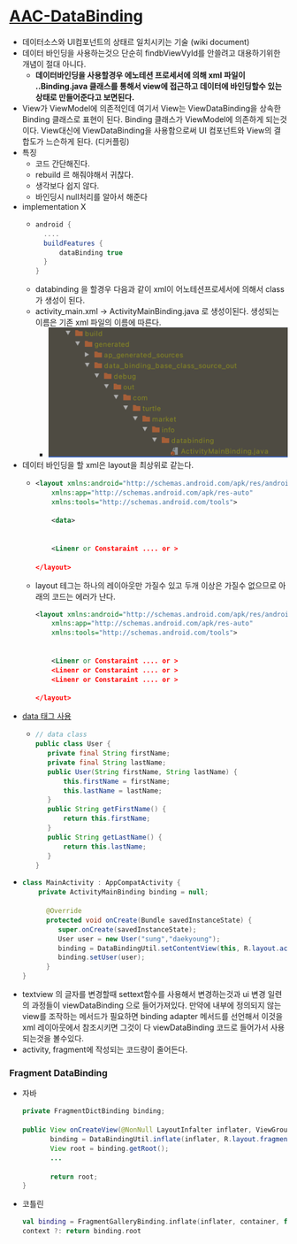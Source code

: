 [AAC-DataBinding](https://developer.android.com/topic/libraries/data-binding?hl=ko)
===
* 데이터소스와 UI컴포넌트의 상태르 일치시키는 기술 (wiki document)
* 데이터 바인딩을 사용하는것으 단순히 findbViewVyId를 안쓸려고 대용하기위한 개념이 절대 아니다.
  * **데이터바인딩을 사용할경우 에노테션 프로세서에 의해 xml 파일이 ..Binding.java 클래스를 통해서 view에 접근하고 데이터에 바인딩할수 있는 상태로 만들어준다고 보면된다.**
* View가 ViewModel에 의존적인데 여기서 View는 ViewDataBinding을 상속한 Binding 클래스로 표현이 된다. Binding 클래스가 ViewModel에 의존하게 되는것이다.
View대신에 ViewDataBinding을 사용함으로써 UI 컴포넌트와 View의 결합도가 느슨하게 된다. (디커플링)
* 특징
  * 코드 간단해진다.
  * rebuild 르 해줘야해서 귀찮다.
  * 생각보다 쉽지 않다.
  * 바인딩시 null처리를 알아서 해준다
* implementation X
  * ```gradle
    android {
      ....
      buildFeatures {
          dataBinding true
      }
    }
  * databinding 을 할경우 다음과 같이 xml이 어노테션프로세서에 의해서 class 가 생성이 된다.
  * activity_main.xml -> ActivityMainBinding.java 로 생성이된다. 생성되는 이름은 기존 xml 파일의 이름에 따른다.
    * ![](img/after_databinding_mainclass.png)
* 데이터 바인딩을 할 xml은 layout을 최상위로 같는다.
  * ```xml
    <layout xmlns:android="http://schemas.android.com/apk/res/android"
        xmlns:app="http://schemas.android.com/apk/res-auto"
        xmlns:tools="http://schemas.android.com/tools">
        
        <data>
        
        
        <Linenr or Constaraint .... or >
    
    </layout>
  * layout 테그는 하나의 레이아웃만 가질수 있고 두개 이상은 가질수 없으므로 아래의 코드는 에러가 난다.
    ```xml
    <layout xmlns:android="http://schemas.android.com/apk/res/android"
        xmlns:app="http://schemas.android.com/apk/res-auto"
        xmlns:tools="http://schemas.android.com/tools">
        
        
        <Linenr or Constaraint .... or >
        <Linenr or Constaraint .... or >
        <Linenr or Constaraint .... or >
    
    </layout>
* [data 태그 사용](https://developer.android.com/topic/libraries/data-binding/expressions?hl=ko#java)
  * ```java
    // data class
    public class User {
       private final String firstName;
       private final String lastName;
       public User(String firstName, String lastName) {
           this.firstName = firstName;
           this.lastName = lastName;
       }
       public String getFirstName() {
           return this.firstName;
       }
       public String getLastName() {
           return this.lastName;
       }
    }

* ```java
  class MainActivity : AppCompatActivity {
      private ActivityMainBinding binding = null;
    
        @Override
        protected void onCreate(Bundle savedInstanceState) {
           super.onCreate(savedInstanceState);
           User user = new User("sung","daekyoung");
           binding = DataBindingUtil.setContentView(this, R.layout.activity_main);
           binding.setUser(user);
        }
  }

* textview 의 글자를 변경할때 settext함수를 사용해서 변경하는것과 ui 변경 일련의 과정들이 viewDataBinding 으로 들어가져있다. 만약에 내부에 정의되지 않는 view를 조작하는 메서드가 필요하면 binding adapter 메서드를 선언해서 이것을 xml 레이아웃에서 참조시키면 그것이 다 viewDataBinding 코드로 들어가서 사용되는것을 볼수있다.
* activity, fragment에 작성되는 코드량이 줄어든다.

### Fragment DataBinding
* 자바
  ```java
  private FragmentDictBinding binding;
 
  public View onCreateView(@NonNull LayoutInfalter inflater, ViewGroup containter, Bundle savedInstance) {
         binding = DataBindingUtil.inflate(inflater, R.layout.fragment_dict, container, false);
         View root = binding.getRoot();
         ...
         
         return root;
  }
* 코틀린
  ```kotlin
  val binding = FragmentGalleryBinding.inflate(inflater, container, false)
  context ?: return binding.root
